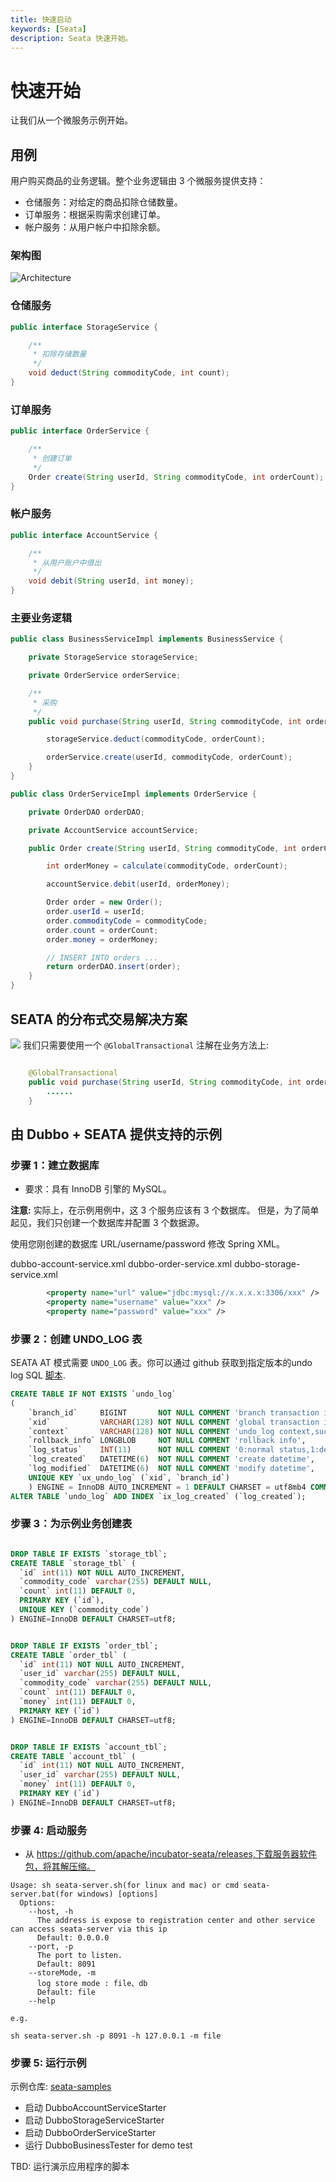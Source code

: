```yaml
---
title: 快速启动
keywords: [Seata]
description: Seata 快速开始。
---
```


# 快速开始

让我们从一个微服务示例开始。

## 用例

用户购买商品的业务逻辑。整个业务逻辑由 3 个微服务提供支持：

- 仓储服务：对给定的商品扣除仓储数量。
- 订单服务：根据采购需求创建订单。
- 帐户服务：从用户帐户中扣除余额。

### 架构图

![Architecture](/img/architecture.png)

### 仓储服务

```java
public interface StorageService {

    /**
     * 扣除存储数量
     */
    void deduct(String commodityCode, int count);
}
```

### 订单服务

```java
public interface OrderService {

    /**
     * 创建订单
     */
    Order create(String userId, String commodityCode, int orderCount);
}
```

### 帐户服务

```java
public interface AccountService {

    /**
     * 从用户账户中借出
     */
    void debit(String userId, int money);
}
```

### 主要业务逻辑

```java
public class BusinessServiceImpl implements BusinessService {

    private StorageService storageService;

    private OrderService orderService;

    /**
     * 采购
     */
    public void purchase(String userId, String commodityCode, int orderCount) {

        storageService.deduct(commodityCode, orderCount);

        orderService.create(userId, commodityCode, orderCount);
    }
}
```

```java
public class OrderServiceImpl implements OrderService {

    private OrderDAO orderDAO;

    private AccountService accountService;

    public Order create(String userId, String commodityCode, int orderCount) {

        int orderMoney = calculate(commodityCode, orderCount);

        accountService.debit(userId, orderMoney);

        Order order = new Order();
        order.userId = userId;
        order.commodityCode = commodityCode;
        order.count = orderCount;
        order.money = orderMoney;

        // INSERT INTO orders ...
        return orderDAO.insert(order);
    }
}
```

## SEATA 的分布式交易解决方案

![](/img/solution.png)
我们只需要使用一个 `@GlobalTransactional` 注解在业务方法上:

```java

    @GlobalTransactional
    public void purchase(String userId, String commodityCode, int orderCount) {
        ......
    }
```

## 由 Dubbo + SEATA 提供支持的示例

### 步骤 1：建立数据库

- 要求：具有 InnoDB 引擎的 MySQL。

**注意:** 实际上，在示例用例中，这 3 个服务应该有 3 个数据库。 但是，为了简单起见，我们只创建一个数据库并配置 3 个数据源。

使用您刚创建的数据库 URL/username/password 修改 Spring XML。

dubbo-account-service.xml
dubbo-order-service.xml
dubbo-storage-service.xml

```xml
        <property name="url" value="jdbc:mysql://x.x.x.x:3306/xxx" />
        <property name="username" value="xxx" />
        <property name="password" value="xxx" />
```

### 步骤 2：创建 UNDO_LOG 表

SEATA AT 模式需要 `UNDO_LOG` 表。你可以通过 github 获取到指定版本的undo log SQL [脚本](https://github.com/apache/incubator-seata/tree/2.x/script/client/at/db).

```sql
CREATE TABLE IF NOT EXISTS `undo_log`
(
    `branch_id`     BIGINT       NOT NULL COMMENT 'branch transaction id',
    `xid`           VARCHAR(128) NOT NULL COMMENT 'global transaction id',
    `context`       VARCHAR(128) NOT NULL COMMENT 'undo_log context,such as serialization',
    `rollback_info` LONGBLOB     NOT NULL COMMENT 'rollback info',
    `log_status`    INT(11)      NOT NULL COMMENT '0:normal status,1:defense status',
    `log_created`   DATETIME(6)  NOT NULL COMMENT 'create datetime',
    `log_modified`  DATETIME(6)  NOT NULL COMMENT 'modify datetime',
    UNIQUE KEY `ux_undo_log` (`xid`, `branch_id`)
    ) ENGINE = InnoDB AUTO_INCREMENT = 1 DEFAULT CHARSET = utf8mb4 COMMENT ='AT transaction mode undo table';
ALTER TABLE `undo_log` ADD INDEX `ix_log_created` (`log_created`);

```

### 步骤 3：为示例业务创建表

```sql

DROP TABLE IF EXISTS `storage_tbl`;
CREATE TABLE `storage_tbl` (
  `id` int(11) NOT NULL AUTO_INCREMENT,
  `commodity_code` varchar(255) DEFAULT NULL,
  `count` int(11) DEFAULT 0,
  PRIMARY KEY (`id`),
  UNIQUE KEY (`commodity_code`)
) ENGINE=InnoDB DEFAULT CHARSET=utf8;


DROP TABLE IF EXISTS `order_tbl`;
CREATE TABLE `order_tbl` (
  `id` int(11) NOT NULL AUTO_INCREMENT,
  `user_id` varchar(255) DEFAULT NULL,
  `commodity_code` varchar(255) DEFAULT NULL,
  `count` int(11) DEFAULT 0,
  `money` int(11) DEFAULT 0,
  PRIMARY KEY (`id`)
) ENGINE=InnoDB DEFAULT CHARSET=utf8;


DROP TABLE IF EXISTS `account_tbl`;
CREATE TABLE `account_tbl` (
  `id` int(11) NOT NULL AUTO_INCREMENT,
  `user_id` varchar(255) DEFAULT NULL,
  `money` int(11) DEFAULT 0,
  PRIMARY KEY (`id`)
) ENGINE=InnoDB DEFAULT CHARSET=utf8;
```

### 步骤 4: 启动服务

- 从 https://github.com/apache/incubator-seata/releases,下载服务器软件包，将其解压缩。

```shell
Usage: sh seata-server.sh(for linux and mac) or cmd seata-server.bat(for windows) [options]
  Options:
    --host, -h
      The address is expose to registration center and other service can access seata-server via this ip
      Default: 0.0.0.0
    --port, -p
      The port to listen.
      Default: 8091
    --storeMode, -m
      log store mode : file、db
      Default: file
    --help

e.g.

sh seata-server.sh -p 8091 -h 127.0.0.1 -m file
```

### 步骤 5: 运行示例

示例仓库: [seata-samples](https://github.com/apache/incubator-seata-samples)

- 启动 DubboAccountServiceStarter
- 启动 DubboStorageServiceStarter
- 启动 DubboOrderServiceStarter
- 运行 DubboBusinessTester for demo test

TBD: 运行演示应用程序的脚本
